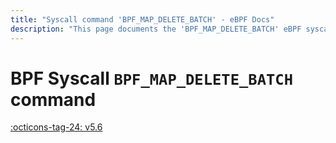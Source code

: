 ```yaml
---
title: "Syscall command 'BPF_MAP_DELETE_BATCH' - eBPF Docs"
description: "This page documents the 'BPF_MAP_DELETE_BATCH' eBPF syscall command, including its defintion, usage, program types that can use it, and examples."
---
```

# BPF Syscall `BPF_MAP_DELETE_BATCH` command

<!-- [FEATURE_TAG](BPF_MAP_DELETE_BATCH) -->
[:octicons-tag-24: v5.6](https://github.com/torvalds/linux/commit/aa2e93b8e58e18442edfb2427446732415bc215e)
<!-- [/FEATURE_TAG] -->

<!-- TODO -->
